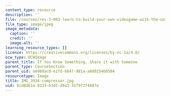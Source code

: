 ```yaml
---
content_type: resource
description: ''
file: /courses/res-3-003-learn-to-build-your-own-videogame-with-the-unity-game-engine-and-microsoft-kinect-january-iap-2017/8cd8d61e923363d2d9a331f972f4687e_IMG_3934-compressor.jpg
file_type: image/jpeg
image_metadata:
  caption: ''
  credit: ''
  image-alt: ''
learning_resource_types: []
license: https://creativecommons.org/licenses/by-nc-sa/4.0/
ocw_type: OCWImage
parent_title: If You Know Something, Share it with Someone
parent_type: CourseSection
parent_uid: ae960acd-e1fd-6647-981a-a0d015460504
resourcetype: Image
title: IMG_3934-compressor.jpg
uid: 8cd8d61e-9233-63d2-d9a3-31f972f4687e
---
```

